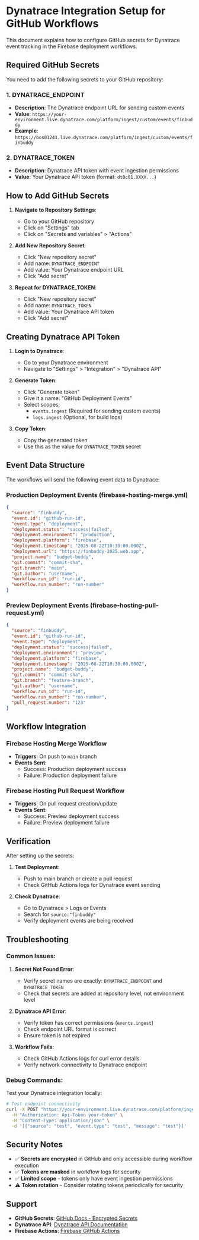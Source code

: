 # Dynatrace Integration Setup for GitHub Workflows

This document explains how to configure GitHub secrets for Dynatrace event tracking in the Firebase deployment workflows.

## Required GitHub Secrets

You need to add the following secrets to your GitHub repository:

### 1. DYNATRACE_ENDPOINT
- **Description**: The Dynatrace endpoint URL for sending custom events
- **Value**: `https://your-environment.live.dynatrace.com/platform/ingest/custom/events/finbuddy`
- **Example**: `https://bos01241.live.dynatrace.com/platform/ingest/custom/events/finbuddy`

### 2. DYNATRACE_TOKEN
- **Description**: Dynatrace API token with event ingestion permissions
- **Value**: Your Dynatrace API token (format: `dt0c01.XXXX...`)

## How to Add GitHub Secrets

1. **Navigate to Repository Settings**:
   - Go to your GitHub repository
   - Click on "Settings" tab
   - Click on "Secrets and variables" > "Actions"

2. **Add New Repository Secret**:
   - Click "New repository secret"
   - Add name: `DYNATRACE_ENDPOINT`
   - Add value: Your Dynatrace endpoint URL
   - Click "Add secret"

3. **Repeat for DYNATRACE_TOKEN**:
   - Click "New repository secret"
   - Add name: `DYNATRACE_TOKEN`  
   - Add value: Your Dynatrace API token
   - Click "Add secret"

## Creating Dynatrace API Token

1. **Login to Dynatrace**:
   - Go to your Dynatrace environment
   - Navigate to "Settings" > "Integration" > "Dynatrace API"

2. **Generate Token**:
   - Click "Generate token"
   - Give it a name: "GitHub Deployment Events"
   - Select scopes:
     - `events.ingest` (Required for sending custom events)
     - `logs.ingest` (Optional, for build logs)

3. **Copy Token**:
   - Copy the generated token
   - Use this as the value for `DYNATRACE_TOKEN` secret

## Event Data Structure

The workflows will send the following event data to Dynatrace:

### Production Deployment Events (firebase-hosting-merge.yml)
```json
{
  "source": "finbuddy",
  "event.id": "github-run-id",
  "event.type": "deployment",
  "deployment.status": "success|failed",
  "deployment.environment": "production",
  "deployment.platform": "firebase",
  "deployment.timestamp": "2025-08-22T10:30:00.000Z",
  "deployment.url": "https://finbuddy-2025.web.app",
  "project.name": "budget-buddy",
  "git.commit": "commit-sha",
  "git.branch": "main",
  "git.author": "username",
  "workflow.run_id": "run-id",
  "workflow.run_number": "run-number"
}
```

### Preview Deployment Events (firebase-hosting-pull-request.yml)
```json
{
  "source": "finbuddy",
  "event.id": "github-run-id",
  "event.type": "deployment",
  "deployment.status": "success|failed",
  "deployment.environment": "preview",
  "deployment.platform": "firebase",
  "deployment.timestamp": "2025-08-22T10:30:00.000Z",
  "project.name": "budget-buddy",
  "git.commit": "commit-sha",
  "git.branch": "feature-branch",
  "git.author": "username",
  "workflow.run_id": "run-id",
  "workflow.run_number": "run-number",
  "pull_request.number": "123"
}
```

## Workflow Integration

### Firebase Hosting Merge Workflow
- **Triggers**: On push to `main` branch
- **Events Sent**: 
  - Success: Production deployment success
  - Failure: Production deployment failure

### Firebase Hosting Pull Request Workflow  
- **Triggers**: On pull request creation/update
- **Events Sent**:
  - Success: Preview deployment success
  - Failure: Preview deployment failure

## Verification

After setting up the secrets:

1. **Test Deployment**: 
   - Push to main branch or create a pull request
   - Check GitHub Actions logs for Dynatrace event sending

2. **Check Dynatrace**:
   - Go to Dynatrace > Logs or Events
   - Search for `source:"finbuddy"` 
   - Verify deployment events are being received

## Troubleshooting

### Common Issues:

1. **Secret Not Found Error**:
   - Verify secret names are exactly: `DYNATRACE_ENDPOINT` and `DYNATRACE_TOKEN`
   - Check that secrets are added at repository level, not environment level

2. **Dynatrace API Error**:
   - Verify token has correct permissions (`events.ingest`)
   - Check endpoint URL format is correct
   - Ensure token is not expired

3. **Workflow Fails**:
   - Check GitHub Actions logs for curl error details
   - Verify network connectivity to Dynatrace endpoint

### Debug Commands:

Test your Dynatrace integration locally:
```bash
# Test endpoint connectivity
curl -X POST "https://your-environment.live.dynatrace.com/platform/ingest/custom/events/finbuddy" \
  -H "Authorization: Api-Token your-token" \
  -H "Content-Type: application/json" \
  -d '[{"source": "test", "event.type": "test", "message": "test"}]'
```

## Security Notes

- ✅ **Secrets are encrypted** in GitHub and only accessible during workflow execution
- ✅ **Tokens are masked** in workflow logs for security
- ✅ **Limited scope** - tokens only have event ingestion permissions
- ⚠️ **Token rotation** - Consider rotating tokens periodically for security

## Support

- **GitHub Secrets**: [GitHub Docs - Encrypted Secrets](https://docs.github.com/en/actions/security-guides/encrypted-secrets)
- **Dynatrace API**: [Dynatrace API Documentation](https://www.dynatrace.com/support/help/dynatrace-api/)
- **Firebase Actions**: [Firebase GitHub Actions](https://github.com/FirebaseExtended/action-hosting-deploy)
